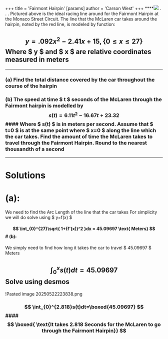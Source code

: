 +++
 title = 'Fairmont Hairpin'
[params]
	author = 'Carson West'
+++
****![](https://lh7-rt.googleusercontent.com/docsz/AD_4nXd-iJc778Aq9IxMuqWAYoKJQgaYp3gfk0WXo-iTtA98ytfSZY_TSL6XVApl3RFkdGvxo6y3UW9JQUuWBxIPAeuaVxaWyTidPk1n3e8TH34jHmRQyvDak02jvnSikQaXkwfFiNvvsQ?key=EfyqY9p2PuuxEpktaKqLrg)
.
.
.
Pictured above is the ideal racing line around for the Fairmont Hairpin at the Monaco Street Circuit. The line that the McLaren car takes around the hairpin, noted by the red line, is modeled by function:
##  $$ y = .092x^2-2.41x+15, \{0\leq x\leq 27\} $$  Where  $ y $  and  $ x $  are relative coordinates measured in meters

---

### (a) Find the total distance covered by the car throughout the course of the hairpin
### (b) The speed at time  $ t $  seconds of the McLaren through the Fairmont hairpin is modelled by  $$ s(t) = 6.11t^{2}-16.67t+23.32 $$  #### Where  $ s(t) $  is in meters per second. Assume that  $ t=0 $  is at the same point where  $ x=0 $  along the line which the car takes. Find the amount of time the McLaren takes to travel through the Fairmont Hairpin. Round to the nearest thousandth of a second


---

# Solutions

# (a):
We need to find the Arc Length of the line that the car takes
For simplicity we will do solve using  $ y=f(x) $ 
####  $$ \int_{0}^{27}\sqrt{ 1+(f'(x))^2 }dx = 45.09697 \text{ Meters} $$  # (b):
We simply need to find how long it takes the car to travel  $ 45.09697 $  Meters
##  $$ \int_{0}^{x}s(t)dt=45.09697 $$  **Solve using desmos**
!Pasted image 20250522223838.png
###  $$ \int_{0}^{2.818}s(t)dt=\boxed{45.09697} $$  ####  $$ \boxed{ \text{It takes 2.818 Seconds for the McLaren to go through the Fairmont Hairpin}} $$  
